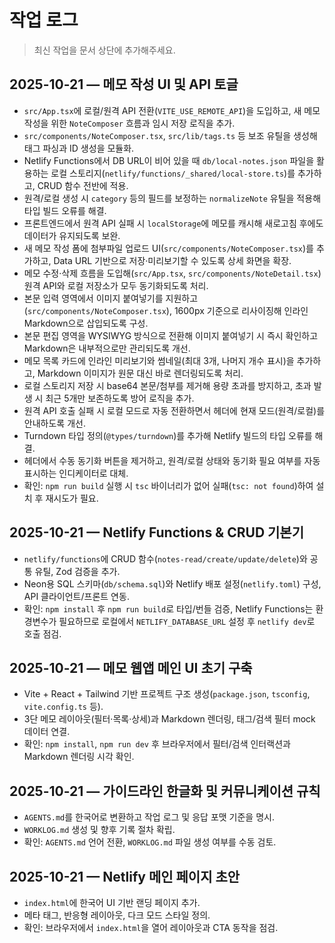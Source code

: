 # 작업 로그

> 최신 작업을 문서 상단에 추가해주세요.
## 2025-10-21 — 메모 작성 UI 및 API 토글
- `src/App.tsx`에 로컬/원격 API 전환(`VITE_USE_REMOTE_API`)을 도입하고, 새 메모 작성을 위한 `NoteComposer` 흐름과 임시 저장 로직을 추가.
- `src/components/NoteComposer.tsx`, `src/lib/tags.ts` 등 보조 유틸을 생성해 태그 파싱과 ID 생성을 모듈화.
- Netlify Functions에서 DB URL이 비어 있을 때 `db/local-notes.json` 파일을 활용하는 로컬 스토리지(`netlify/functions/_shared/local-store.ts`)를 추가하고, CRUD 함수 전반에 적용.
- 원격/로컬 생성 시 `category` 등의 필드를 보정하는 `normalizeNote` 유틸을 적용해 타입 빌드 오류를 해결.
- 프론트엔드에서 원격 API 실패 시 `localStorage`에 메모를 캐시해 새로고침 후에도 데이터가 유지되도록 보완.
- 새 메모 작성 폼에 첨부파일 업로드 UI(`src/components/NoteComposer.tsx`)를 추가하고, Data URL 기반으로 저장·미리보기할 수 있도록 상세 화면을 확장.
- 메모 수정·삭제 흐름을 도입해(`src/App.tsx`, `src/components/NoteDetail.tsx`) 원격 API와 로컬 저장소가 모두 동기화되도록 처리.
- 본문 입력 영역에서 이미지 붙여넣기를 지원하고(`src/components/NoteComposer.tsx`), 1600px 기준으로 리사이징해 인라인 Markdown으로 삽입되도록 구성.
- 본문 편집 영역을 WYSIWYG 방식으로 전환해 이미지 붙여넣기 시 즉시 확인하고 Markdown은 내부적으로만 관리되도록 개선.
- 메모 목록 카드에 인라인 미리보기와 썸네일(최대 3개, 나머지 개수 표시)을 추가하고, Markdown 이미지가 원문 대신 바로 렌더링되도록 처리.
- 로컬 스토리지 저장 시 base64 본문/첨부를 제거해 용량 초과를 방지하고, 초과 발생 시 최근 5개만 보존하도록 방어 로직을 추가.
- 원격 API 호출 실패 시 로컬 모드로 자동 전환하면서 헤더에 현재 모드(원격/로컬)를 안내하도록 개선.
- Turndown 타입 정의(`@types/turndown`)를 추가해 Netlify 빌드의 타입 오류를 해결.
- 헤더에서 수동 동기화 버튼을 제거하고, 원격/로컬 상태와 동기화 필요 여부를 자동 표시하는 인디케이터로 대체.
- 확인: `npm run build` 실행 시 `tsc` 바이너리가 없어 실패(`tsc: not found`)하여 설치 후 재시도가 필요.

## 2025-10-21 — Netlify Functions & CRUD 기본기
- `netlify/functions`에 CRUD 함수(`notes-read/create/update/delete`)와 공통 유틸, Zod 검증을 추가.
- Neon용 SQL 스키마(`db/schema.sql`)와 Netlify 배포 설정(`netlify.toml`) 구성, API 클라이언트/프론트 연동.
- 확인: `npm install` 후 `npm run build`로 타입/번들 검증, Netlify Functions는 환경변수가 필요하므로 로컬에서 `NETLIFY_DATABASE_URL` 설정 후 `netlify dev`로 호출 점검.

## 2025-10-21 — 메모 웹앱 메인 UI 초기 구축
- Vite + React + Tailwind 기반 프로젝트 구조 생성(`package.json`, `tsconfig`, `vite.config.ts` 등).
- 3단 메모 레이아웃(필터·목록·상세)과 Markdown 렌더링, 태그/검색 필터 mock 데이터 연결.
- 확인: `npm install`, `npm run dev` 후 브라우저에서 필터/검색 인터랙션과 Markdown 렌더링 시각 확인.

## 2025-10-21 — 가이드라인 한글화 및 커뮤니케이션 규칙
- `AGENTS.md`를 한국어로 변환하고 작업 로그 및 응답 포맷 기준을 명시.
- `WORKLOG.md` 생성 및 향후 기록 절차 확립.
- 확인: `AGENTS.md` 언어 전환, `WORKLOG.md` 파일 생성 여부를 수동 검토.

## 2025-10-21 — Netlify 메인 페이지 초안
- `index.html`에 한국어 UI 기반 랜딩 페이지 추가.
- 메타 태그, 반응형 레이아웃, 다크 모드 스타일 정의.
- 확인: 브라우저에서 `index.html`을 열어 레이아웃과 CTA 동작을 점검.
